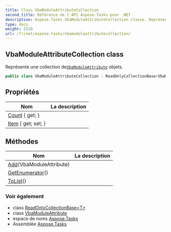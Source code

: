 ```yaml
---
title: Class VbaModuleAttributeCollection
second_title: Référence de l'API Aspose.Tasks pour .NET
description: Aspose.Tasks.VbaModuleAttributeCollection classe. Représente une collection deVbaModuleAttribute objets.
type: docs
weight: 2510
url: /fr/net/aspose.tasks/vbamoduleattributecollection/
---
```

## VbaModuleAttributeCollection class

Représente une collection de[`VbaModuleAttribute`](../vbamoduleattribute/) objets.

```csharp
public class VbaModuleAttributeCollection : ReadOnlyCollectionBase<VbaModuleAttribute>
```

## Propriétés

| Nom | La description |
| --- | --- |
| [Count](../../aspose.tasks/readonlycollectionbase-1/count/) { get; } |  |
| [Item](../../aspose.tasks/readonlycollectionbase-1/item/) { get; set; } |  |

## Méthodes

| Nom | La description |
| --- | --- |
| [Add](../../aspose.tasks/readonlycollectionbase-1/add/)(VbaModuleAttribute) |  |
| [GetEnumerator](../../aspose.tasks/readonlycollectionbase-1/getenumerator/)() |  |
| [ToList](../../aspose.tasks/readonlycollectionbase-1/tolist/)() |  |

### Voir également

* class [ReadOnlyCollectionBase&lt;T&gt;](../readonlycollectionbase-1/)
* class [VbaModuleAttribute](../vbamoduleattribute/)
* espace de noms [Aspose.Tasks](../../aspose.tasks/)
* Assemblée [Aspose.Tasks](../../)


